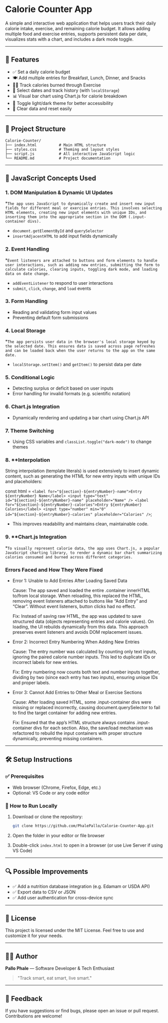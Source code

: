 # Calorie Counter App

A simple and interactive web application that helps users track their daily calorie intake, exercise, and remaining calorie budget. It allows adding multiple food and exercise entries, supports persistent data per date, visualizes stats with a chart, and includes a dark mode toggle.

---

## 🚀 Features

* ✅ Set a daily calorie budget
* 🍽️ Add multiple entries for Breakfast, Lunch, Dinner, and Snacks
* 🏃‍♂️ Track calories burned through Exercise
* 📅 Select dates and track history (with `localStorage`)
* 📊 Visual bar chart using Chart.js for calorie breakdown
* 🌙 Toggle light/dark theme for better accessibility
* 🔄 Clear data and reset easily

---

## 📁 Project Structure

```
Calorie-Counter/
├── index.html          # Main HTML structure
├── styles.css          # Theming and layout styles
├── script.js           # All interactive JavaScript logic
└── README.md           # Project documentation
```

---

## 🧠 JavaScript Concepts Used

### 1. **DOM Manipulation & Dynamic UI Updates**

*`The app uses JavaScript to dynamically create and insert new input fields for different meal or exercise entries. This involves selecting HTML elements, creating new input elements with unique IDs, and inserting them into the appropriate section in the DOM (.input-container divs).`
* `document.getElementById` and `querySelector`
* `insertAdjacentHTML` to add input fields dynamically

### 2. **Event Handling**
*`Event listeners are attached to buttons and form elements to handle user interactions, such as adding new entries, submitting the form to calculate calories, clearing inputs, toggling dark mode, and loading data on date change.`
* `addEventListener` to respond to user interactions
* `submit`, `click`, `change`, and `load` events

### 3. **Form Handling**

* Reading and validating form input values
* Preventing default form submissions

### 4. **Local Storage**

*`The app persists user data in the browser's local storage keyed by the selected date. This ensures data is saved across page refreshes and can be loaded back when the user returns to the app on the same date.`
* `localStorage.setItem()` and `getItem()` to persist data per date

### 5. **Conditional Logic**

* Detecting surplus or deficit based on user inputs
* Error handling for invalid formats (e.g. scientific notation)

### 6. **Chart.js Integration**

* Dynamically rendering and updating a bar chart using Chart.js API

### 7. **Theme Switching**

* Using CSS variables and `classList.toggle("dark-mode")` to change themes

### 8. **Interpolation

String interpolation (template literals) is used extensively to insert dynamic content, such as generating the HTML for new entry inputs with unique IDs and placeholders:

const html = `
  <label for="${section}-${entryNumber}-name">Entry ${entryNumber} Name</label>
  <input type="text" id="${section}-${entryNumber}-name" placeholder="Name" />
  <label for="${section}-${entryNumber}-calories">Entry ${entryNumber} Calories</label>
  <input type="number" min="0" id="${section}-${entryNumber}-calories" placeholder="Calories" />
`;

* This improves readability and maintains clean, maintainable code.


### 9. **Chart.js Integration
*`To visually represent calorie data, the app uses Chart.js, a popular JavaScript charting library, to render a dynamic bar chart summarizing calories consumed and burned across different categories.`

### Errors Faced and How They Were Fixed
* Error 1: Unable to Add Entries After Loading Saved Data

    Cause: The app saved and loaded the entire .container innerHTML to/from local storage. When reloading, this replaced the HTML, removing event listeners attached to buttons like “Add Entry” and “Clear”. Without event listeners, button clicks had no effect.

    Fix: Instead of saving raw HTML, the app was updated to save structured data (objects representing entries and calorie values). On loading, the UI rebuilds dynamically from this data. This approach preserves event listeners and avoids DOM replacement issues.

* Error 2: Incorrect Entry Numbering When Adding New Entries

    Cause: The entry number was calculated by counting only text inputs, ignoring the paired calorie number inputs. This led to duplicate IDs or incorrect labels for new entries.

    Fix: Entry numbering now counts both text and number inputs together, dividing by two (since each entry has two inputs), ensuring unique IDs and proper labels.

* Error 3: Cannot Add Entries to Other Meal or Exercise Sections

    Cause: After loading saved HTML, some .input-container divs were missing or replaced incorrectly, causing document.querySelector to fail to find the target container for adding new entries.

    Fix: Ensured that the app’s HTML structure always contains .input-container divs for each section. Also, the save/load mechanism was refactored to rebuild the input containers with proper structure dynamically, preventing missing containers.
---

## 🛠️ Setup Instructions

### ✅ Prerequisites

* Web browser (Chrome, Firefox, Edge, etc.)
* Optional: VS Code or any code editor

### 🔧 How to Run Locally

1. Download or clone the repository:

   ```bash
   git clone https://github.com/PhalePallo/Calorie-Counter-App.git
   ```

2. Open the folder in your editor or file browser

3. Double-click `index.html` to open in a browser (or use Live Server if using VS Code)

---

## 🔍 Possible Improvements

* ✅ Add a nutrition database integration (e.g. Edamam or USDA API)
* ✅ Export data to CSV or JSON
* ✅ Add user authentication for cross-device sync

---

## 📜 License

This project is licensed under the MIT License. Feel free to use and customize it for your needs.

---

## 👨‍💻 Author

**Pallo Phale** — Software Developer & Tech Enthusiast

> "Track smart, eat smart, live smart."

---

## 💬 Feedback

If you have suggestions or find bugs, please open an issue or pull request. Contributions are welcome!
